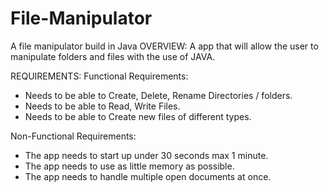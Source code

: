 # File-Manipulator
A file manipulator build in Java 
OVERVIEW:
A app that will allow the user to manipulate folders and files with the use of JAVA.

REQUIREMENTS:
Functional Requirements:
- Needs to be able to Create, Delete, Rename Directories / folders.
- Needs to be able to Read, Write Files.
- Needs to be able to Create new files of different types.


Non-Functional Requirements:
- The app needs to start up under 30 seconds max 1 minute.
- The app needs to use as little memory as possible.
- The app needs to handle multiple open documents at once.

